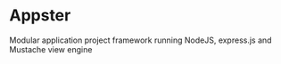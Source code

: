 Appster
=======

Modular application project framework running NodeJS, express.js and Mustache view engine
